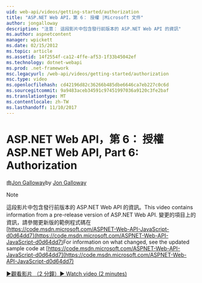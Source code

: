 ```yaml
---
uid: web-api/videos/getting-started/authorization
title: "ASP.NET Web API，第 6： 授權 |Microsoft 文件"
author: jongalloway
description: "注意： 這段影片中包含發行前版本的 ASP.NET Web API 的資訊"
ms.author: aspnetcontent
manager: wpickett
ms.date: 02/15/2012
ms.topic: article
ms.assetid: 14f2554f-ca12-4ffe-af53-1f33b45042ef
ms.technology: dotnet-webapi
ms.prod: .net-framework
msc.legacyurl: /web-api/videos/getting-started/authorization
msc.type: video
ms.openlocfilehash: cd42196d82c36266b485dbe6646ca7eb227c0c6d
ms.sourcegitcommit: 9a9483aceb34591c97451997036a9120c3fe2baf
ms.translationtype: MT
ms.contentlocale: zh-TW
ms.lasthandoff: 11/10/2017
---
```

<a name="aspnet-web-api-part-6-authorization"></a><span data-ttu-id="be1cf-103">ASP.NET Web API，第 6： 授權</span><span class="sxs-lookup"><span data-stu-id="be1cf-103">ASP.NET Web API, Part 6: Authorization</span></span>
====================
<span data-ttu-id="be1cf-104">由[Jon Galloway](https://github.com/jongalloway)</span><span class="sxs-lookup"><span data-stu-id="be1cf-104">by [Jon Galloway](https://github.com/jongalloway)</span></span>

> [!NOTE]
> <span data-ttu-id="be1cf-105">這段影片中包含發行前版本的 ASP.NET Web API 的資訊。</span><span class="sxs-lookup"><span data-stu-id="be1cf-105">This video contains information from a pre-release version of ASP.NET Web API.</span></span> <span data-ttu-id="be1cf-106">變更的項目上的資訊，請參閱更新版的範例程式碼在[https://code.msdn.microsoft.com/ASPNET-Web-API-JavaScript-d0d64dd7](https://code.msdn.microsoft.com/ASPNET-Web-API-JavaScript-d0d64dd7)</span><span class="sxs-lookup"><span data-stu-id="be1cf-106">For information on what changed, see the updated sample code at [https://code.msdn.microsoft.com/ASPNET-Web-API-JavaScript-d0d64dd7](https://code.msdn.microsoft.com/ASPNET-Web-API-JavaScript-d0d64dd7)</span></span>

[<span data-ttu-id="be1cf-107">&#9654;觀看影片 （2 分鐘）</span><span class="sxs-lookup"><span data-stu-id="be1cf-107">&#9654; Watch video (2 minutes)</span></span>](https://channel9.msdn.com/Blogs/ASP-NET-Site-Videos/authorization)
